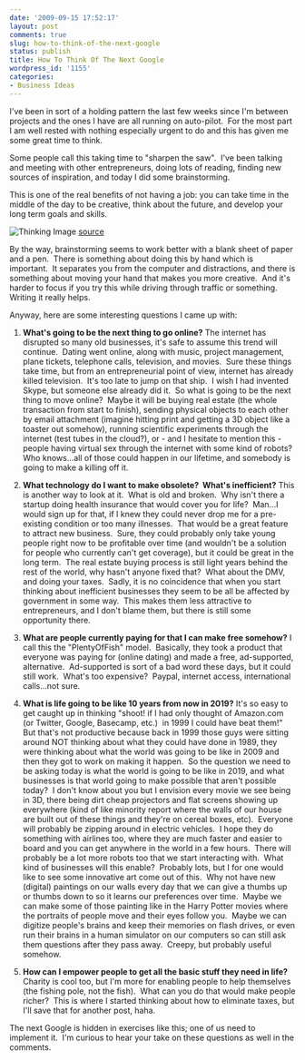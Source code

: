 ```yaml
---
date: '2009-09-15 17:52:17'
layout: post
comments: true
slug: how-to-think-of-the-next-google
status: publish
title: How To Think Of The Next Google
wordpress_id: '1155'
categories:
- Business Ideas
---
```


I've been in sort of a holding pattern the last few weeks since I'm between projects and the ones I have are all running on auto-pilot.  For the most part I am well rested with nothing especially urgent to do and this has given me some great time to think.

Some people call this taking time to "sharpen the saw".  I've been talking and meeting with other entrepreneurs, doing lots of reading, finding new sources of inspiration, and today I did some brainstorming.

This is one of the real benefits of not having a job: you can take time in the middle of the day to be creative, think about the future, and develop your long term goals and skills.

![Thinking](http://s3.amazonaws.com/oldbloguploads/2009/09/2403249501_a57876dcb8.jpg)
Image [source](http://www.flickr.com/photos/somemixedstuff/2403249501/)

By the way, brainstorming seems to work better with a blank sheet of paper and a pen.  There is something about doing this by hand which is important.  It separates you from the computer and distractions, and there is something about moving your hand that makes you more creative.  And it's harder to focus if you try this while driving through traffic or something.  Writing it really helps.

Anyway, here are some interesting questions I came up with:



	
  1. **What's going to be the next thing to go online?**
The internet has disrupted so many old businesses, it's safe to assume this trend will continue.  Dating went online, along with music, project management, plane tickets, telephone calls, television, and movies.  Sure these things take time, but from an entrepreneurial point of view, internet has already killed television.  It's too late to jump on that ship.  I wish I had invented Skype, but someone else already did it.  So what is going to be the next thing to move online?  Maybe it will be buying real estate (the whole transaction from start to finish), sending physical objects to each other by email attachment (imagine hitting print and getting a 3D object like a toaster out somehow), running scientific experiments through the internet (test tubes in the cloud?), or - and I hesitate to mention this - people having virtual sex through the internet with some kind of robots?  Who knows...all of those could happen in our lifetime, and somebody is going to make a killing off it.

	
  2. **What technology do I want to make obsolete?  What's inefficient?**
This is another way to look at it.  What is old and broken.  Why isn't there a startup doing health insurance that would cover you for life?  Man...I would sign up for that, if I knew they could never drop me for a pre-existing condition or too many illnesses.  That would be a great feature to attract new business.  Sure, they could probably only take young people right now to be profitable over time (and wouldn't be a solution for people who currently can't get coverage), but it could be great in the long term.  The real estate buying process is still light years behind the rest of the world, why hasn't anyone fixed that?  What about the DMV, and doing your taxes.  Sadly, it is no coincidence that when you start thinking about inefficient businesses they seem to be all be affected by government in some way.  This makes them less attractive to entrepreneurs, and I don't blame them, but there is still some opportunity there.

	
  3. **What are people currently paying for that I can make free somehow?**
I call this the "PlentyOfFish" model.  Basically, they took a product that everyone was paying for (online dating) and made a free, ad-supported, alternative.  Ad-supported is sort of a bad word these days, but it could still work.  What's too expensive?  Paypal, internet access, international calls...not sure.

	
  4. **What is life going to be like 10 years from now in 2019?**
It's so easy to get caught up in thinking  "shoot! if I had only thought of Amazon.com (or Twitter, Google, Basecamp, etc.)  in 1999 I could have beat them!"  But that's not productive because back in 1999 those guys were sitting around NOT thinking about what they could have done in 1989, they were thinking about what the world was going to be like in 2009 and then they got to work on making it happen.  So the question we need to be asking today is what the world is going to be like in 2019, and what businesses is that world going to make possible that aren't possible today?  I don't know about you but I envision every movie we see being in 3D, there being dirt cheap projectors and flat screens showing up everywhere (kind of like minority report where the walls of our house are built out of these things and they're on cereal boxes, etc).  Everyone will probably be zipping around in electric vehicles.  I hope they do something with airlines too, where they are much faster and easier to board and you can get anywhere in the world in a few hours.  There will probably be a lot more robots too that we start interacting with.  What kind of businesses will this enable?  Probably lots, but I for one would like to see some innovative art come out of this.  Why not have new (digital) paintings on our walls every day that we can give a thumbs up or thumbs down to so it learns our preferences over time.  Maybe we can make some of those painting like in the Harry Potter movies where the portraits of people move and their eyes follow you.  Maybe we can digitize people's brains and keep their memories on flash drives, or even run their brains in a human simulator on our computers so can still ask them questions after they pass away.  Creepy, but probably useful somehow.

	
  5. **How can I empower people to get all the basic stuff they need in life?**
Charity is cool too, but I'm more for enabling people to help themselves (the fishing pole, not the fish).  What can you do that would make people richer?  This is where I started thinking about how to eliminate taxes, but I'll save that for another post, haha.


The next Google is hidden in exercises like this; one of us need to implement it.  I'm curious to hear your take on these questions as well in the comments.
